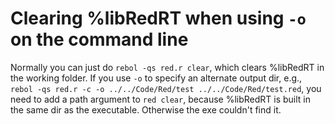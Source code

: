 # Clearing %libRedRT when using `-o` on the command line

Normally you can just do `rebol -qs red.r clear`, which clears %libRedRT in the working folder. If you use `-o` to specify an alternate output dir, e.g., `rebol -qs red.r -c -o ../../Code/Red/test ../../Code/Red/test.red`, you need to add a path argument to `red clear`, because %libRedRT is built in the same dir as the executable. Otherwise the exe couldn't find it.

